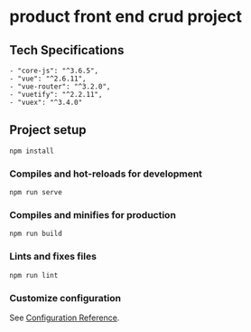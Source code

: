 # product front end crud project

## Tech Specifications
	- "core-js": "^3.6.5",
    - "vue": "^2.6.11",
    - "vue-router": "^3.2.0",
    - "vuetify": "^2.2.11",
    - "vuex": "^3.4.0"

## Project setup
```
npm install
```

### Compiles and hot-reloads for development
```
npm run serve
```

### Compiles and minifies for production
```
npm run build
```

### Lints and fixes files
```
npm run lint
```

### Customize configuration
See [Configuration Reference](https://cli.vuejs.org/config/).
